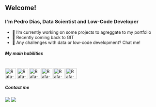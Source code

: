 ## Welcome!
### I'm Pedro Dias, Data Scientist and Low-Code Developer

- 🔭 I’m currently working on some projects to agreggate to my portfolio
- 🌱 Recently coming back to GIT
- 💬 Any challenges with data or low-code development? Chat me!

##### My main habilities
<div style="display: inline_block"><br>
  <img align="center" alt="Rafa-Js" height="36" width="36" src="https://1878144943-files.gitbook.io/~/files/v0/b/gitbook-legacy-files/o/spaces%2F-M5sbzwG7CljeZdkntrL%2Favatar-1614720841290.png?generation=1614720841938773&alt=media">
  <img align="center" alt="Rafa-Js" height="36" width="36" src="https://img.icons8.com/external-bearicons-outline-color-bearicons/256/external-SQL-file-extension-bearicons-outline-color-bearicons.png">
  <img align="center" alt="Rafa-Js" height="36" width="36" src="https://img.icons8.com/color/48/000000/microsoft-sql-server.png">
  <img align="center" alt="Rafa-Js" height="36" width="36" src="https://img.icons8.com/color/48/000000/power-bi.png">
  <img align="center" alt="Rafa-Js" height="36" width="36" src="https://img.icons8.com/color/256/google-sheets.png">
  <img align="center" alt="Rafa-Js" height="36" width="36" src="https://img.icons8.com/color/48/000000/python--v1.png"> 
</div> 
 
##### Contact me
 <div>
  <a href = "mailto:pedrodias1606@gmail.com"><img src="https://img.shields.io/badge/-Gmail-%23333?style=for-the-badge&logo=gmail&logoColor=white" target="blank"></a>
  <a href="https://www.linkedin.com/in/pgabrieltx/" target="blank"><img src="https://img.shields.io/badge/-LinkedIn-%230077B5?style=for-the-badge&logo=linkedin&logoColor=white" target="_blank"></a>
</div>
